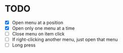 # TODO

- [x] Open menu at a position
- [x] Open only one menu at a time
- [ ] Close menu on item click
- [ ] If right-clicking another menu, just open that menu
- [ ] Long press
